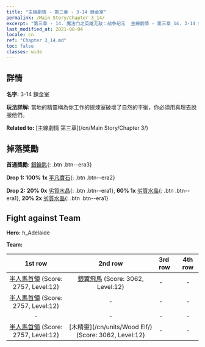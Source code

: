 ```yaml
---
title: "主線劇情 - 第三章 - 3-14 鍊金室"
permalink: /Main Story/Chapter 3_14/
excerpt: "第三章 - 14. 魔法门之英雄无敌：战争纪元  主線劇情 - 第三章_14. 3-14 鍊金室"
last_modified_at: 2021-08-04
locale: cn
ref: "Chapter 3_14.md"
toc: false
classes: wide
---
```


## 詳情

 **名字:** 3-14 鍊金室

 **玩法詳解:** 當地的精靈稱為你工作的提煉室破壞了自然的平衡，你必須用真理去說服他們。

 **Related to:** [主線劇情 第三章](/cn/Main Story/Chapter 3/)

## 掉落獎勵

 **首通獎勵:** [銀鑰匙](/cn/Items/con_693/){: .btn .btn--era3}

 **Drop 1:** **100% 1x** [平凡寶石](/cn/Items/mat_10/){: .btn .btn--era2}

 **Drop 2:** **20% 0x** [劣質水晶](/cn/Items/mat_5/){: .btn .btn--era1}, **60% 1x** [劣質水晶](/cn/Items/mat_5/){: .btn .btn--era1}, **20% 2x** [劣質水晶](/cn/Items/mat_5/){: .btn .btn--era1}


## Fight against Team
 **Hero:** h_Adelaide

 **Team:**


  | 1st row | 2nd row | 3rd row | 4th row |
  |:----:|:----:|:----|:----:|
  | [半人馬首領](/cn/units/Centaur/) (Score: 2757, Level:12)  | [銀翼飛馬](/cn/units/Pegasus/) (Score: 3062, Level:12)  | - | - |
  | [半人馬首領](/cn/units/Centaur/) (Score: 2757, Level:12)  | - | - | - |
  | - | - | - | - |
  | [半人馬首領](/cn/units/Centaur/) (Score: 2757, Level:12)  | [木精靈](/cn/units/Wood Elf/) (Score: 3062, Level:12)  | - | - |


